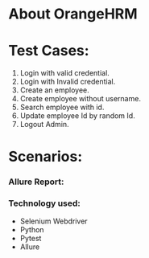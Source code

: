 # About OrangeHRM


# Test Cases:

1. Login with valid credential.
2. Login with Invalid credential.
3. Create an employee.
4. Create employee without username.
5. Search employee with id.
6. Update employee Id by random Id.
7. Logout Admin.

# Scenarios:

### Allure Report:

### Technology used:
- Selenium Webdriver 
- Python
- Pytest
- Allure